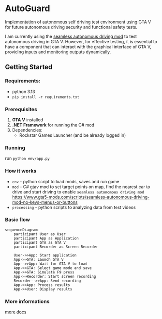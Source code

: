 # AutoGuard
Implementation of autonomous self driving test environment using GTA V for future autonomous driving security and functional safety tests.

I am currently using the [seamless autonomous driving mod](https://www.gta5-mods.com/scripts/seamless-autonomous-driving-mod-no-keys-menus-or-buttons) to test autonomous driving in GTA V. However, for effective testing, it is essential to have a component that can interact with the graphical interface of GTA V, providing inputs and monitoring outputs dynamically.

## Getting Started

### Requirements:
 - python 3.13
 - `pip install -r requirements.txt`

### Prerequisites
1. **GTA V** installed
2. **.NET Framework** for running the C# mod
3. Dependencies:
   - Rockstar Games Launcher (and be already logged in)

### Running
run `python env/app.py`

### How it works
- `env` - python script to load mods, saves and run game
- `mod` - C# gtav mod to set target points on map, find the nearest car to drive and start driving to enable `seamless autonomous driving mod`  
https://www.gta5-mods.com/scripts/seamless-autonomous-driving-mod-no-keys-menus-or-buttons
- `processing` - python scripts to analyzing data from test videos  


### Basic flow  

```mermaid
sequenceDiagram
    participant User as User
    participant App as Application
    participant GTA as GTA V
    participant Recorder as Screen Recorder

    User->>App: Start application
    App->>GTA: Launch GTA V
    App-->>App: Wait for GTA V to load
    App->>GTA: Select game mode and save
    App->>GTA: Simulate F9 press
    App->>Recorder: Start screen recording
    Recorder-->>App: Send recording
    App->>App: Process results
    App->>User: Display results
```


### More informations
[more docs](https://docs.google.com/document/d/1IKcRw_cjcgbgFVxM3nnlapJooMkW_Ll9Ibul6B54esw)
